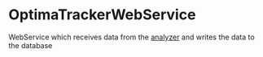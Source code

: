 # OptimaTrackerWebService

WebService which receives data from the [analyzer](https://github.com/BElluu/OptimaTracker) and writes the data to the database
